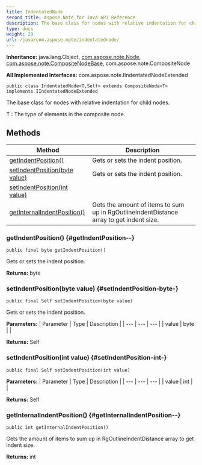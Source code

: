 ```yaml
---
title: IndentatedNode
second_title: Aspose.Note for Java API Reference
description: The base class for nodes with relative indentation for child nodes.
type: docs
weight: 29
url: /java/com.aspose.note/indentatednode/
---
```


**Inheritance:**
java.lang.Object, [com.aspose.note.Node](../../com.aspose.note/node), [com.aspose.note.CompositeNodeBase](../../com.aspose.note/compositenodebase), com.aspose.note.CompositeNode

**All Implemented Interfaces:**
com.aspose.note.IIndentatedNodeExtended
```
public class IndentatedNode<T,Self> extends CompositeNode<T> implements IIndentatedNodeExtended
```

The base class for nodes with relative indentation for child nodes.

 T : The type of elements in the composite node.
## Methods

| Method | Description |
| --- | --- |
| [getIndentPosition()](#getIndentPosition--) | Gets or sets the indent position. |
| [setIndentPosition(byte value)](#setIndentPosition-byte-) | Gets or sets the indent position. |
| [setIndentPosition(int value)](#setIndentPosition-int-) |  |
| [getInternalIndentPosition()](#getInternalIndentPosition--) | Gets the amount of items to sum up in RgOutlineIndentDistance array to get indent size. |
### getIndentPosition() {#getIndentPosition--}
```
public final byte getIndentPosition()
```


Gets or sets the indent position.

**Returns:**
byte
### setIndentPosition(byte value) {#setIndentPosition-byte-}
```
public final Self setIndentPosition(byte value)
```


Gets or sets the indent position.

**Parameters:**
| Parameter | Type | Description |
| --- | --- | --- |
| value | byte |  |

**Returns:**
Self
### setIndentPosition(int value) {#setIndentPosition-int-}
```
public final Self setIndentPosition(int value)
```




**Parameters:**
| Parameter | Type | Description |
| --- | --- | --- |
| value | int |  |

**Returns:**
Self
### getInternalIndentPosition() {#getInternalIndentPosition--}
```
public int getInternalIndentPosition()
```


Gets the amount of items to sum up in RgOutlineIndentDistance array to get indent size.

**Returns:**
int

